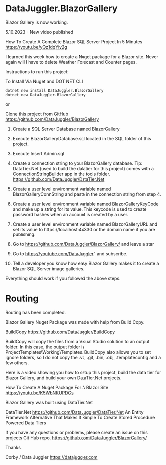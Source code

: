 # DataJuggler.BlazorGallery
Blazor Gallery is now working. 

5.10.2023 - New video published

How To Create A Complete Blazor SQL Server Project In 5 Minutes
https://youtu.be/yQz1dqYiy2g

I learned this week how to create a Nuget package for a Blazor site. Never again will I have to delete
Weather Forecast and Counter pages.

Instructions to run this project:

To Install Via Nuget and DOT NET CLI 

    dotnet new install DataJuggler.BlazorGallery
    dotnet new DataJuggler.BlazorGallery

or

Clone this project from GitHub https://github.com/DataJuggler/BlazorGallery

1. Create a SQL Server Database named BlazorGallery
2. Execute BlazorGalleryDatabase.sql located in the SQL folder of this project.
3. Execute Insert Admin.sql
4. Create a connection string to your BlazorGallery database. 
Tip: DataTier.Net (used to build the datatier for this project) comes with a ConnectionStringBuilder app
in the tools folder.
https://github.com/DataJuggler/DataTier.Net

5. Create a user level environment variable named BlazorGalleryConnString and paste 
in the connection string from step 4.
6. Create a user level environment variable named BlazorGalleryKeyCode and 
make up a string for its value. This keycode is used to create password hashes 
when an account is created by a user.
7. Create a user level environment variable named BlazorGalleryURL
and set its value to https://localhost:44330 or the domain name if you are publishing.
8. Go to https://github.com/DataJuggler/BlazorGallery/ and leave a star
9. Go to https://youtube.com/DataJuggler" and subscribe. 
10. Tell a developer you know how easy Blazor Gallery makes it to create a Blazor SQL
Server image galleries.

Everything should work if you followed the above steps.

# Routing
Routing has been completed. 

Blazor Gallery Nuget Package was made with help from Build Copy. 

BuildCopy
https://github.com/DataJuggler/BuildCopy

BuildCopy will copy the files from a Visual Studio solution to an output folder. In this case, the output folder is ProjectTemplates\Working\Templates.
BuildCopy also allows you to set ignore folders, so I do not copy the .vs, .git, .bin, .obj, .templateconfig and a few others. 

Here is a video showing you how to setup this project, build the data tier for Blazor Gallery, and build your own DataTier.Net projects.

How To Create A Nuget Package For A Blazor Site<br>
https://youtu.be/K5WbNKUPDGs

Blazor Gallery was built using DataTier.Net

DataTier.Net
https://github.com/DataJuggler/DataTier.Net
An Entity Framework Alternative That Makes It Simple To Create Stored Procedure Powered Data Tiers

If you have any questions or problems, please create an issue on this projects Git Hub repo.
https://github.com/DataJuggler/BlazorGallery/

Thanks

Corby / Data Juggler
https://datajuggler.com 

